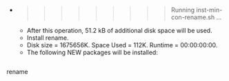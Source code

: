 * >>>>>>>>> Running inst-min-con-rename.sh ...
  * After this operation, 51.2 kB of additional disk space will be used.
  * Install rename.
  * Disk size = 1675656K. Space Used = 112K. Runtime = 00:00:00:00.
  * The following NEW packages will be installed:
  ```bash
rename
  ```
